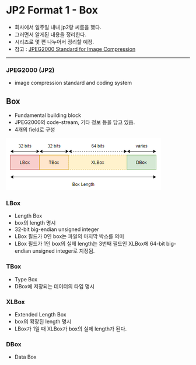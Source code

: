# JP2 Format 1 - Box
- 회사에서 일주일 내내 jp2랑 씨름을 했다.
- 그러면서 알게된 내용을 정리한다.
- 시리즈로 몇 편 나누어서 정리할 예정.
- 참고 : [JPEG2000 Standard for Image Compression](https://books.google.co.kr/books?id=r8bi4kHC_bQC&pg=PA220&lpg=PA220&dq=jp2+box&source=bl&ots=KEEEb8aqLd&sig=ACfU3U0oMUCiahmElH7hdjUFwIwOS0YM5w&hl=en&sa=X&ved=2ahUKEwj5w4bS4fjxAhWNLqYKHWOJDaIQ6AEwC3oECAIQAw#v=onepage&q=jp2%20box&f=false)

---

### JPEG2000 (JP2)
- image compression standard and coding system

## Box
- Fundamental building block
- JPEG2000의 code-stream, 기타 정보 등을 담고 있음.
- 4개의 field로 구성

![JP2 dox definition](.%5B20210723%5D_jp2_format_images/a5a91fed.png)

### LBox
- Length Box
- box의 length 명시
- 32-bit big-endian unsigned integer
- LBox 필드가 0인 box는 파일의 마지막 박스를 의미
- LBox 필드가 1인 box의 실제 length는 3번째 필드인 XLBox에 
  64-bit big-endian unsigned integer로 지정됨.

### TBox
- Type Box
- DBox에 저장되는 데이터의 타입 명시

### XLBox
- Extended Length Box
- box의 확장된 length 명시
- LBox가 1일 때 XLBox가 box의 실제 length가 된다.

### DBox
- Data Box
